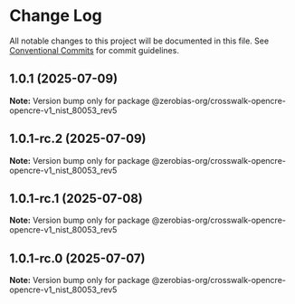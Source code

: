 # Change Log

All notable changes to this project will be documented in this file.
See [Conventional Commits](https://conventionalcommits.org) for commit guidelines.

## 1.0.1 (2025-07-09)

**Note:** Version bump only for package @zerobias-org/crosswalk-opencre-opencre-v1_nist_80053_rev5





## 1.0.1-rc.2 (2025-07-09)

**Note:** Version bump only for package @zerobias-org/crosswalk-opencre-opencre-v1_nist_80053_rev5





## 1.0.1-rc.1 (2025-07-08)

**Note:** Version bump only for package @zerobias-org/crosswalk-opencre-opencre-v1_nist_80053_rev5





## 1.0.1-rc.0 (2025-07-07)

**Note:** Version bump only for package @zerobias-org/crosswalk-opencre-opencre-v1_nist_80053_rev5
